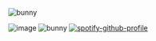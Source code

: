 
![bunny](https://github.com/user-attachments/assets/3489af71-0137-49ec-b6e2-96a97f6570ff)

![image](https://github.com/user-attachments/assets/139454dd-5169-4156-bcd8-b268b869b938)
![bunny](https://github.com/user-attachments/assets/3489af71-0137-49ec-b6e2-96a97f6570ff)
[![spotify-github-profile](https://spotify-github-profile.kittinanx.com/api/view?uid=31e2fo24v2gx7qckynrvywgfr6se&cover_image=true&theme=default&show_offline=false&background_color=121212&interchange=false)](https://spotify-github-profile.kittinanx.com/api/view?uid=31e2fo24v2gx7qckynrvywgfr6se&redirect=true)
